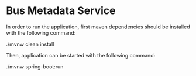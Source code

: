 # Bus Metadata Service

In order to run the application, first maven dependencies should be installed with the following command:

./mvnw clean install

Then, application can be started with the following command:

./mvnw spring-boot:run